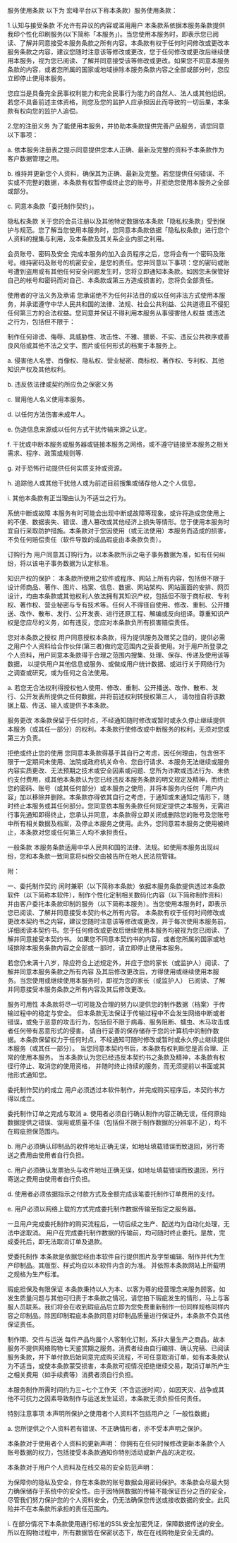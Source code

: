 服务使用条款 以下为 宏峰平台以下称本条款）服务使用条款：

1.认知与接受条款 不允许有异议的内容或滥用用户 本条款系依据本服务条款提供我印个性化印刷服务(以下简称「本服务」)。当您使用本服务时，即表示您已阅读、了解并同意接受本服务条款之所有内容。本条款有权于任何时间修改或更改本服务条款之内容，建议您随时注意该等修改或更改，您于任何修改或更改后继续使用本服务，视为您已阅读、了解并同意接受该等修改或更改。如果您不同意本服务条款的内容，或者您所属的国家或地域排除本服务条款内容之全部或部分时，您应立即停止使用本服务。

您应当是具备完全民事权利能力和完全民事行为能力的自然人、法人或其他组织。若您不具备前述主体资格，则您及您的监护人应承担因此而导致的一切后果，本条款有权向您的监护人追偿。

2.您的注册义务 为了能使用本服务，并协助本条款提供完善产品服务，请您同意以下事项：

a. 依本服务注册表之提示同意提供您本人正确、最新及完整的资料予本条款作为客户数据管理之用。

b. 维持并更新您个人资料，确保其为正确、最新及完整。若您提供任何错误、不实或不完整的数据，本条款有权暂停或终止您的账号，并拒绝您使用本服务之全部或部分。

c. 同意本条款「委托制作契约」。

隐私权条款 关于您的会员注册以及其他特定数据依本条款「隐私权条款」受到保护与规范。您了解当您使用本服务时，您同意本条款依据「隐私权条款」进行您个人资料的搜集与利用，及本条款及其关系企业内部之利用。

会员账号、密码及安全 完成本服务的加入会员程序之后，您将会有一个密码及账号。维持密码及账号的机密安全，是您的责任。您并同意以下事项：您的密码或账号遭到盗用或有其他任何安全问题发生时，您将立即通知本条款。如因您未保管好自己的帐号和密码而对自己、本条款或第三方造成损害的，您将负全部责任。

使用者的守法义务及承诺 您承诺绝不为任何非法目的或以任何非法方式使用本服务，并承诺遵守中华人民共和国的法律、法规、社会公共利益、公共道德且不侵犯任何第三方的合法权益。您同意并保证不得利用本服务从事侵害他人权益 或违法之行为，包括但不限于：

制作任何诽谤、侮辱、具威胁性、攻击性、不雅、猥亵、不实、违反公共秩序或善良风俗或其他不法之文字、图片或任何形式的档案于本服务上。

a. 侵害他人名誉、肖像权、隐私权、营业秘密、商标权、著作权、专利权、其他知识产权及其他权利。

b. 违反依法律或契约所应负之保密义务

c. 冒用他人名义使用本服务。

d. 以任何方法伤害未成年人。

e. 伪造信息来源或以任何方式干扰传输来源之认定。

f. 干扰或中断本服务或服务器或链接本服务之网络，或不遵守链接至本服务之相关需求、程序、政策或规则等.

g. 对于恐怖行动提供任何实质支持或资源。

h. 追踪他人或其他干扰他人或为前述目前搜集或储存他人之个人信息。

i. 其他本条款有正当理由认为不适当之行为。

系统中断或故障 本服务有时可能会出现中断或故障等现象，或许将造成您使用上的不便、数据丧失、错误、遭人篡改或其他经济上损失等情形。您于使用本服务时宜自行采取防护措施。本条款对于您因使用（或无法使用）本服务而造成的损害，不负任何赔偿责任（软件导致的成品瑕疵由本条款负责）。

订购行为 用户同意其订购行为，以本条款所示之电子事务数据为准，如有任何纠纷，将以该电子事务数据为认定标准。

知识产权的保护： 本条款所使用之软件或程序、网站上所有内容，包括但不限于设计师商品、著作、图片、档案、信息、数据、网站架构、网站画面的安排、网页设计，均由本条款或其他权利人依法拥有其知识产权，包括但不限于商标权、专利权、著作权、营业秘密与专有技术等。任何人不得径自使用、修改、重制、公开播送、改作、散布、发行、公开发表、进行还原工程、解编或反向组译。尊重知识产权是您应尽的义务，如有违反，您应对本条款负所有损害赔偿责任。

您对本条款之授权 用户同意授权本条款，得为提供服务及赠奖之目的，提供必需之用户个人资料给合作伙伴(第三者)做约定范围内之妥善使用。对于用户所登录之个人资料，用户同意本条款得于合理之范围内搜集、处理、保存、传递及使用该等数据， 以提供用户其他信息或服务、或做成用户统计数据、或进行关于网络行为之调查或研究，或为任何之合法使用。

a. 若您无合法权利得授权他人使用、修改、重制、公开播送、改作、散布、发行、公开发表所提供之任何数据，并将前述权利转授权第三人， 请勿擅自将该数据上载、传送、输入或提供予本条款。

服务更改 本条款保留于任何时点，不经通知随时修改或暂时或永久停止继续提供本服务（或其任一部分）的权利。本条款行使修改或中断服务的权利，无须对您或第三方负责。

拒绝或终止您的使用 您同意本条款得基于其自行之考虑，因任何理由，包含但不限于一定期间未使用、法院或政府机关命令、您自行请求、本服务无法继续或服务内容实质更改、无法预期之技术或安全因素或问题、您所为诈欺或违法行为、未依约支付费用，或其他本条款认为您已经违反本服务条款的明文规定及精神，而终止您的密码、账号（或其任何部分）或本服务之使用，并将本服务内任何「用户内容」加以移除并删除。本条款亦得依其自行之考虑，于通知或未通知之情形下，随时终止本服务或其任何部分。您同意依本服务条款任何规定提供之本服务，无需进行事先通知即得终止，您承认并同意，本条款得立即关闭或删除您的账号及您账号中所有相关数据及档案，及停止本服务之使用。此外，您同意若本服务之使用被终止，本条款对您或任何第三人均不承担责任。

一般条款 本服务条款适用中华人民共和国的法律、法规。如使用本服务出现纠纷，您和本条款一致同意将纠纷交由被告所在地人民法院管辖。

附：

一、委托制作契约 闲时兼职（以下简称本条款）依据本服务条款提供透过本条款软件（以下简称本软件），制作个性化定制相关数码化内容（以下简称制作资料）并由客户委托本条款印制的服务（以下简称本服务）。当您使用本服务时，即表示您已阅读、了解并同意接受本契约书之所有内容。 本条款有权于任何时间修改或更改本契约书之内容，建议您随时注意该等修改或更改，并于每次使用本服务前，详细阅读本契约书。您于任何修改或更改后继续使用本服务均被视为您已阅读、了解并同意接受本契约书。 如果您不同意本契约书的内容，或者您所属的国家或地域排除本服务条款内容之全部或一部时，请立即停止使用本服务。

若您仍未满十八岁，除应符合上述规定外，并应于您的家长（或监护人）阅读、了解并同意本服务条款之所有内容 及其后修改更改后，方得使用或继续使用本服务。当您使用或继续使用本服务时，即视为您的家长（或监护人） 已阅读、了解并同意接受本服务条款之所有内容及其后修改更改。

服务可用性
本条款将尽一切可能及合理的努力以提供您的制作数据（档案）于传输过程中的稳定与安全。 但本条款无法保证于传输过程中不会发生网络中断或者错误，或免于恶意的攻击行为，包括但不限于病毒、服务阻断、蠕虫、木马攻击或者任何带有恶意形式的侵害。 请自行妥善的保存储存于您的计算机中的制作数据。本条款保留权力于任何时点，不经通知可随时修改或暂时或永久停止继续提供本服务（或其任一部分）。 当您同意本契约书后，本条款有权判断您是否合理、正常的使用本服务。 当本条款认为您已经违反本契约书之条款及精神，本条款有权径行停止、取消您的使用资格， 并随时终止持续的服务，而无须提前以书面或其他形式通知您。

委托制作契约的成立
用户必须透过本软件制作，并完成购买程序后，本契约书方得以成立。

委托制作订单之完成与取消
a. 使用者必须自行确认制作内容正确无误，任何原始数据提供之错误、误用或质量不佳（包括但不限于制作数据的分辨率不足），均不在瑕疵担保范围内。

b. 用户必须确认印制品的收件地址正确无误，如地址填载错误而致退回，另行寄送之费用由使用者自行负担。

c. 用户必须确认发票抬头与收件地址正确无误，如地址填载错误而致退回，另行寄送之费用由使用者自行负担。

d. 使用者必须依据指示之付款方式及金额完成该笔委托制作订单费用的支付。

e. 用户必须以网络上载的方式完成委托制作数据传输至指定之服务器。

一旦用户完成委托制作的购买流程后，一切后续之生产、配送均为自动化处理，无法中途取消。 用户在完成委托制作数据的传输前，均可随时终止委托。是故，完成委托后，即无法取消订单及退款。

受委托制作
本条款是依据您经由本软件自行提供图片及字型编辑、制作并代为生产印制品。其版型、样式均应以本软件内含的为准。 并依照本条款网站上所载明之规格为生产标淮。

瑕疵担保及有限保证
本条款秉持以人为本、以客为尊的经营理念来服务顾客。如发生质量问题与其他可归责于本条款之情况，请您拍下瑕疵发生的情形，马上与客服人员联系。我们将会在收到瑕疵品后立即为您免费重新制作一份同样规格同样内容之印制品。除因印制瑕疵本条款同意对印制品质量进行保证外，本条款不负其他保证责任。

制作期、交件与运送
每件产品均属个人客制化订制，系非大量生产之商品，故本服务不提供网络购物七天鉴赏期之服务。消费者经由自行编排、确认完稿、已阅读服务条款，并下单付款后始同意完成购买流程，不可任意取消订单，如有本条款认为不适当，或使本条款蒙受损害，本条款可视情况拒绝继续交易，取消订单所产生之相关费用（如手续费等）消费者须自行负担。

本服务制作所需时间约为三~七个工作天（不含运送时间），如因天灾、战争或其他不可抗力之因素导致制作与运送发生延迟，本条款无须负担任何责任。

特别注意事项
本声明所保护之使用者个人资料不包括用户之「一般性数据」

a. 您所提供之个人资料若有错误、不正确情形者，亦不受本声明之保护。

本条款对于使用者个人资料的更新声明：
你拥有在任何时候修改更新本条款个人账号数据的权力，包括接受本条款通知你特别活动或新产品的决定权。

本条款对于用户个人资料及在线交易的安全防范声明：

为保障你的隐私及安全，你在本条款的账号数据会用密码保护。本条款会尽最大努力确保储存于系统中的安全性。由于因特网数据的传输不能保证百分之百的安全，尽管我们努力保护您的个人资料安全，仍无法确保您传送或接收数据的安全。此风险并不在本条款所承担的责任范围内。

i. 在部分情况下本条款使用通行标准的SSL安全加密凭证，保障数据传送的安全。所以在购物过程中，所有数据皆在保密状态下，故在在线购物是安全无虞的。
